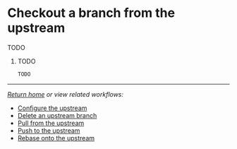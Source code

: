 # Checkout a branch from the upstream

TODO

1. TODO

    ```bash
    TODO
    ```

***

*[Return home](../README.md) or view related workflows:*

- [Configure the upstream](ConfigureTheUpstream.md)
- [Delete an upstream branch](DeleteAnUpstreamBranch.md)
- [Pull from the upstream](PullFromTheUpstream.md)
- [Push to the upstream](PushToTheUpstream.md)
- [Rebase onto the upstream](RebaseOntoTheUpstream.md)
